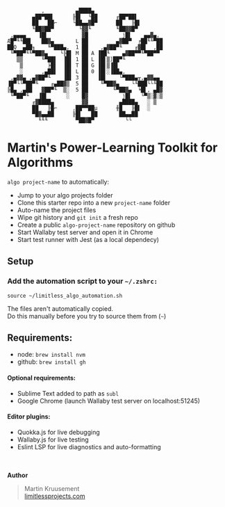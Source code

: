                ,          ▄████▄
            ▄██▀██▌      ╟█▌  └██      ╓██▀██▌
            ██   ██⌐     └██▄▄▓█▀      ██   ╟█▌
            ╙██▓██▀        └▓▓╙        ╙██▓▓█▀
     ,▄▄▄▄    ▐█▌           ▓█           j█▌    ▄▄▓▄,
    Æ█▀╙╙██▌   ██▓▄       L ██         ▄▓██▀  ╒██╙╙▀██
    ██Q  ▄██╖    ╙▀███▄,  1 ██    ,▄▓██▀╙    ╓▓█▌  ,██
     ╙▀██▀╙╙▀██▓▄    └╟█▌ M ██ A ▐██╙    ▄▓██▀▀╙▀██▀▀
       ▒▒      ╙▀██▌  ▐█▌ 1 ██ L ▐█▌▒]██▀╙
        ▒        ╞█▌  ▐█▌ T ██ G ▐█▌▒▐█▌
        ░      ,▄██▌  ▐█▌ L ██ 0 ▐█▌░▐██▄,
     ,▄▓▓▄ ,▄▓██▀╙    ▐█▌ 3 ██   ▐█▌    └▀███▄╥,▄▓▓▄▄
    ▐█▀└└▀██▀╙    ╓▄██▓▒  5 ██    ╙▀██▓▄    └╙███└└╙██
    ╟█▄ ,▄██   ▓██▀╙  ▒░  5 ██        ╙▀██▓▄  ╘█▌, ▄█▓
     ╙▀██▀╙   ▐█▌      ░    █▓           j█▌   └▀▒░▓░▒
            ╓▓████▄         ▓▓          ▄████▄   ░ ▒
            ██   ╟█⌐     ,██▀▀██µ      ╫█   ╟█▌  ░ 
            ▀█▓▄▄██      ╟█▌   ██       ██▄▄██ 
              ╙╙╙         ▀██▓█▀          └└ 


# Martin's Power-Learning Toolkit for Algorithms
`algo project-name` to automatically:

- Jump to your algo projects folder
- Clone this starter repo into a new `project-name` folder
- Auto-name the project files
- Wipe git history and `git init` a fresh repo
- Create a public `algo-project-name` repository on github
- Start Wallaby test server and open it in Chrome
- Start test runner with Jest (as a local dependecy)


## Setup
### Add the automation script to your  `~/.zshrc:`
`source ~/limitless_algo_automation.sh`  

The files aren't automatically copied.  
Do this manually before you try to source them from (`~`)

## Requirements:
- node:   `brew install nvm`
- github: `brew install gh`

#### Optional requirements:
- Sublime Text added to path as `subl`
- Google Chrome (launch Wallaby test server on localhost:51245)

#### Editor plugins:
- Quokka.js for live debugging
- Wallaby.js for live testing
- Eslint LSP for live diagnostics and auto-formatting

<br><br>
**Author**
> Martin Kruusement  
> [limitlessprojects.com](https://limitlessprojects.com)